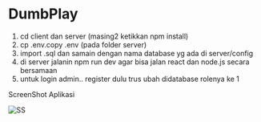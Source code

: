 # DumbPlay

1. cd client dan server (masing2 ketikkan npm install)
2. cp .env.copy .env (pada folder server)
3. import .sql dan samain dengan nama database yg ada di server/config
4. di server jalanin npm run dev agar bisa jalan react dan node.js secara bersamaan
5. untuk login admin.. register dulu trus ubah didatabase rolenya ke 1

ScreenShot Aplikasi

![SS](https://i.ibb.co/MGhT8bW/home.png)




